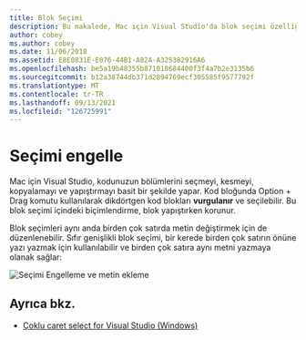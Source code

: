 ```yaml
---
title: Blok Seçimi
description: Bu makalede, Mac için Visual Studio'da blok seçimi özelliğinin nasıl Mac için Visual Studio
author: cobey
ms.author: cobey
ms.date: 11/06/2018
ms.assetid: E8E0831E-E076-44B1-A82A-A325382916A6
ms.openlocfilehash: be5a19b48355b871018684400f3f4a7b2e3135b6
ms.sourcegitcommit: b12a38744db371d2894769ecf305585f9577792f
ms.translationtype: MT
ms.contentlocale: tr-TR
ms.lasthandoff: 09/13/2021
ms.locfileid: "126725991"
---
```

# <a name="block-selection"></a>Seçimi engelle

Mac için Visual Studio, kodunuzun bölümlerini seçmeyi, kesmeyi, kopyalamayı ve yapıştırmayı basit bir şekilde yapar. Kod bloğunda Option + Drag komutu kullanılarak dikdörtgen kod blokları **vurgulanır** ve seçilebilir. Bu blok seçimi içindeki biçimlendirme, blok yapıştırken korunur.

Blok seçimleri aynı anda birden çok satırda metin değiştirmek için de düzenlenebilir. Sıfır genişlikli blok seçimi, bir kerede birden çok satırın önüne yazı yazmak için kullanılabilir ve birden çok satıra aynı metni yazmaya olanak sağlar:

![Seçimi Engelleme ve metin ekleme](media/source-editor-image16.png)

## <a name="see-also"></a>Ayrıca bkz.

- [Çoklu caret select for Visual Studio (Windows)](/visualstudio/ide/finding-and-replacing-text#multi-caret-selection)
